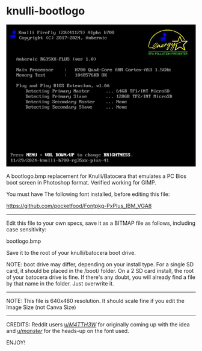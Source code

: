 # knulli-bootlogo

<img src="https://github.com/therealduckie/knulli-bootlogo/blob/main/bootlogo.bmp">

A bootlogo.bmp replacement for Knulli/Batocera that emulates a PC Bios boot screen in Photoshop format. Verified working for GIMP.

You must have The following font installed, before editing this file:

https://github.com/pocketfood/Fontpkg-PxPlus_IBM_VGA8

-----------

Edit this file to your own specs, save it as a BITMAP file as follows, including case sensitivity:

bootlogo.bmp

Save it to the root of your knulli/batocera boot drive.

NOTE: boot drive may differ, depending on your install type. For a single SD card, it should be placed in the /boot/ folder. On a 2 SD card install, the root of your batocera drive is fine. If there's any doubt, you will already find a file by that name in the folder. Just overwrite it.


-----------

NOTE: This file is 640x480 resolution. It should scale fine if you edit the Image Size (not Canva Size)

-----------

CREDITS: Reddit users <a href="https://old.reddit.com/u/_M4TTH3W_">u/_M4TTH3W_</a> for originally coming up with the idea and <a href="https://old.reddit.com/u/_manster_">u/_manster_</a> for the heads-up on the font used.

ENJOY!
